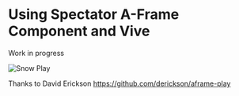 # Using Spectator A-Frame Component and Vive

Work in progress

![Snow Play](https://rondagdag.github.io/aframe-snow-play/snowvr.gif)

Thanks to David Erickson https://github.com/derickson/aframe-play
